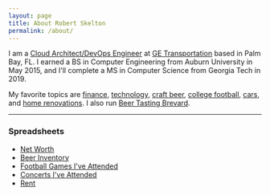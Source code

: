 ```yaml
---
layout: page
title: About Robert Skelton
permalink: /about/
---
```


I am a [Cloud Architect/DevOps Engineer](https://www.linkedin.com/in/robertjskelton/) at [GE Transportation](https://www.getransportation.com) based in Palm Bay, FL. I earned a BS in Computer Engineering from Auburn University in May 2015, and I'll complete a MS in Computer Science from Georgia Tech in  2019.  

My favorite topics are [finance](https://rskelton.com/category/finance/), [technology](https://rskelton.com/category/tech/), [craft beer](beertastingbrevard.com), [college football](https://rskelton.com/football), [cars](https://rskelton.com/category/cars/), and [home renovations](https://rskelton.com/category/renovations/). I also run [Beer Tasting Brevard](https://beertastingbrevard.com).

----
### Spreadsheets
* [Net Worth](https://rskelton.com/nw)
* [Beer Inventory](https://beertastingbrevard.com/beer.html)
* [Football Games I've Attended](https://rskelton.com/football)
* [Concerts I've Attended](https://rskelton.com/concerts)
* [Rent](https://rskelton.com/rent)
